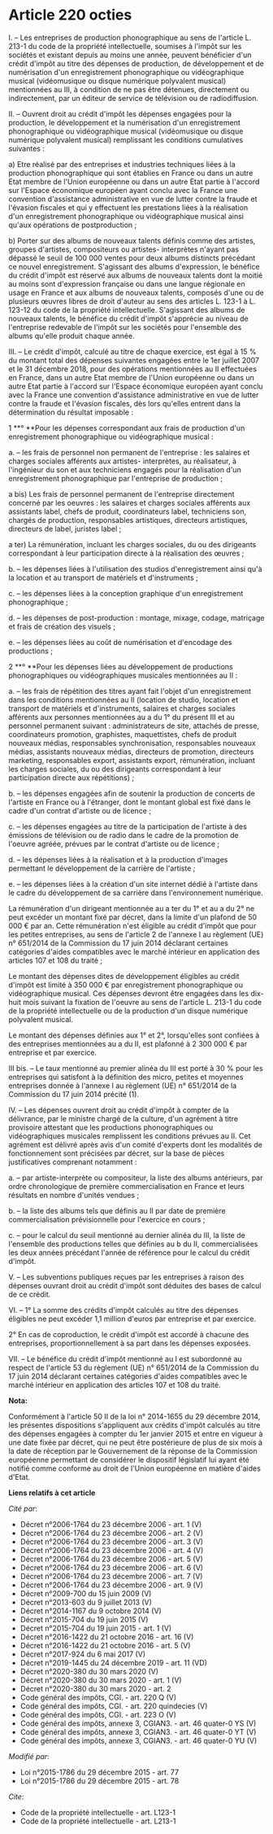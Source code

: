 # Article 220 octies

I. – Les entreprises de production phonographique au sens de l'article L. 213-1 du code de la propriété intellectuelle,
soumises à l'impôt sur les sociétés et existant depuis au moins une année, peuvent bénéficier d'un crédit d'impôt au titre
des dépenses de production, de développement et de numérisation d'un enregistrement phonographique ou vidéographique musical
(vidéomusique ou disque numérique polyvalent musical) mentionnées au III, à condition de ne pas être détenues, directement ou
indirectement, par un éditeur de service de télévision ou de radiodiffusion.

II. – Ouvrent droit au crédit d'impôt les dépenses engagées pour la production, le développement et la numérisation d'un
enregistrement phonographique ou vidéographique musical (vidéomusique ou disque numérique polyvalent musical) remplissant les
conditions cumulatives suivantes :

a) Etre réalisé par des entreprises et industries techniques liées à la production phonographique qui sont établies en France
ou dans un autre Etat membre de l'Union européenne ou dans un autre Etat partie à l'accord sur l'Espace économique européen
ayant conclu avec la France une convention d'assistance administrative en vue de lutter contre la fraude et l'évasion
fiscales et qui y effectuent les prestations liées à la réalisation d'un enregistrement phonographique ou vidéographique
musical ainsi qu'aux opérations de postproduction ;

b) Porter sur des albums de nouveaux talents définis comme des artistes, groupes d'artistes, compositeurs ou artistes-
interprètes n'ayant pas dépassé le seuil de 100 000 ventes pour deux albums distincts précédant ce nouvel enregistrement.
S'agissant des albums d'expression, le bénéfice du crédit d'impôt est réservé aux albums de nouveaux talents dont la moitié
au moins sont d'expression française ou dans une langue régionale en usage en France et aux albums de nouveaux talents,
composés d'une ou de plusieurs œuvres libres de droit d'auteur au sens des articles L. 123-1 à L. 123-12 du code de la
propriété intellectuelle. S'agissant des albums de nouveaux talents, le bénéfice du crédit d'impôt s'apprécie au niveau de
l'entreprise redevable de l'impôt sur les sociétés pour l'ensemble des albums qu'elle produit chaque année.

III. – Le crédit d'impôt, calculé au titre de chaque exercice, est égal à 15 % du montant total des dépenses suivantes
engagées entre le 1er juillet 2007 et le 31 décembre 2018, pour des opérations mentionnées au II effectuées en France, dans
un autre Etat membre de l'Union européenne ou dans un autre Etat partie à l'accord sur l'Espace économique européen ayant
conclu avec la France une convention d'assistance administrative en vue de lutter contre la fraude et l'évasion fiscales, dès
lors qu'elles entrent dans la détermination du résultat imposable :

1
  **° **Pour les dépenses correspondant aux frais de production d'un enregistrement phonographique ou vidéographique
musical :

a. – les frais de personnel non permanent de l'entreprise : les salaires et charges sociales afférents aux artistes-
interprètes, au réalisateur, à l'ingénieur du son et aux techniciens engagés pour la réalisation d'un enregistrement
phonographique par l'entreprise de production ;

a bis) Les frais de personnel permanent de l'entreprise directement concerné par les oeuvres : les salaires et charges
sociales afférents aux assistants label, chefs de produit, coordinateurs label, techniciens son, chargés de production,
responsables artistiques, directeurs artistiques, directeurs de label, juristes label ;

a ter) La rémunération, incluant les charges sociales, du ou des dirigeants correspondant à leur participation directe à la
réalisation des œuvres ;

b. – les dépenses liées à l'utilisation des studios d'enregistrement ainsi qu'à la location et au transport de matériels et
d'instruments ;

c. – les dépenses liées à la conception graphique d'un enregistrement phonographique ;

d. – les dépenses de post-production : montage, mixage, codage, matriçage et frais de création des visuels ;

e. – les dépenses liées au coût de numérisation et d'encodage des productions ;

2
  **° **Pour les dépenses liées au développement de productions phonographiques ou vidéographiques musicales mentionnées au
II :

a. – les frais de répétition des titres ayant fait l'objet d'un enregistrement dans les conditions mentionnées au II
(location de studio, location et transport de matériels et d'instruments, salaires et charges sociales afférents aux
personnes mentionnées au a du 1° du présent III et au personnel permanent suivant : administrateurs de site, attachés de
presse, coordinateurs promotion, graphistes, maquettistes, chefs de produit nouveaux médias, responsables synchronisation,
responsables nouveaux médias, assistants nouveaux médias, directeurs de promotion, directeurs marketing, responsables export,
assistants export, rémunération, incluant les charges sociales, du ou des dirigeants correspondant à leur participation
directe aux répétitions) ;

b. – les dépenses engagées afin de soutenir la production de concerts de l'artiste en France ou à l'étranger, dont le montant
global est fixé dans le cadre d'un contrat d'artiste ou de licence ;

c. – les dépenses engagées au titre de la participation de l'artiste à des émissions de télévision ou de radio dans le cadre
de la promotion de l'oeuvre agréée, prévues par le contrat d'artiste ou de licence ;

d. – les dépenses liées à la réalisation et à la production d'images permettant le développement de la carrière de
l'artiste ;

e. – les dépenses liées à la création d'un site internet dédié à l'artiste dans le cadre du développement de sa carrière dans
l'environnement numérique.

La rémunération d'un dirigeant mentionnée au a ter du 1° et au a du 2° ne peut excéder un montant fixé par décret, dans la
limite d'un plafond de 50 000 € par an. Cette rémunération n'est éligible au crédit d'impôt que pour les petites entreprises,
au sens de l'article 2 de l'annexe I au règlement (UE) n° 651/2014 de la Commission du 17 juin 2014 déclarant certaines
catégories d'aides compatibles avec le marché intérieur en application des articles 107 et 108 du traité ;

Le montant des dépenses dites de développement éligibles au crédit d'impôt est limité à 350 000 € par enregistrement
phonographique ou vidéographique musical. Ces dépenses devront être engagées dans les dix-huit mois suivant la fixation de
l'oeuvre au sens de l'article L. 213-1 du code de la propriété intellectuelle ou de la production d'un disque numérique
polyvalent musical.

Le montant des dépenses définies aux 1° et 2°, lorsqu'elles sont confiées à des entreprises mentionnées au a du II, est
plafonné à 2 300 000 € par entreprise et par exercice.

III bis. – Le taux mentionné au premier alinéa du III est porté à 30 % pour les entreprises qui satisfont à la définition des
micro, petites et moyennes entreprises donnée à l'annexe I au règlement (UE) n° 651/2014 de la Commission du 17 juin 2014
précité (1).

IV. – Les dépenses ouvrent droit au crédit d'impôt à compter de la délivrance, par le ministre chargé de la culture, d'un
agrément à titre provisoire attestant que les productions phonographiques ou vidéographiques musicales remplissent les
conditions prévues au II. Cet agrément est délivré après avis d'un comité d'experts dont les modalités de fonctionnement sont
précisées par décret, sur la base de pièces justificatives comprenant notamment :

a. – par artiste-interprète ou compositeur, la liste des albums antérieurs, par ordre chronologique de première
commercialisation en France et leurs résultats en nombre d'unités vendues ;

b. – la liste des albums tels que définis au II par date de première commercialisation prévisionnelle pour l'exercice en
cours ;

c. – pour le calcul du seuil mentionné au dernier alinéa du III, la liste de l'ensemble des productions telles que définies
au b du II, commercialisées les deux années précédant l'année de référence pour le calcul du crédit d'impôt.

V. – Les subventions publiques reçues par les entreprises à raison des dépenses ouvrant droit au crédit d'impôt sont déduites
des bases de calcul de ce crédit.

VI. – 1° La somme des crédits d'impôt calculés au titre des dépenses éligibles ne peut excéder 1,1 million d'euros par
entreprise et par exercice.

2° En cas de coproduction, le crédit d'impôt est accordé à chacune des entreprises, proportionnellement à sa part dans les
dépenses exposées.

VII. – Le bénéfice du crédit d'impôt mentionné au I est subordonné au respect de l'article 53 du règlement (UE) n° 651/2014
de la Commission du 17 juin 2014 déclarant certaines catégories d'aides compatibles avec le marché intérieur en application
des articles 107 et 108 du traité.

**Nota:**

Conformément à l'article 50 II de la loi n° 2014-1655 du 29 décembre 2014, les présentes dispositions s'appliquent aux
crédits d'impôt calculés au titre des dépenses engagées à compter du 1er janvier 2015 et entre en vigueur à une date fixée
par décret, qui ne peut être postérieure de plus de six mois à la date de réception par le Gouvernement de la réponse de la
Commission européenne permettant de considérer le dispositif législatif lui ayant été notifié comme conforme au droit de
l'Union européenne en matière d'aides d'Etat.

**Liens relatifs à cet article**

_Cité par_:

  - Décret n°2006-1764 du 23 décembre 2006 - art. 1 (V)
  - Décret n°2006-1764 du 23 décembre 2006 - art. 2 (V)
  - Décret n°2006-1764 du 23 décembre 2006 - art. 3 (V)
  - Décret n°2006-1764 du 23 décembre 2006 - art. 4 (V)
  - Décret n°2006-1764 du 23 décembre 2006 - art. 5 (V)
  - Décret n°2006-1764 du 23 décembre 2006 - art. 6 (V)
  - Décret n°2006-1764 du 23 décembre 2006 - art. 7 (V)
  - Décret n°2006-1764 du 23 décembre 2006 - art. 9 (V)
  - Décret n°2009-700 du 15 juin 2009 (V)
  - Décret n°2013-603 du 9 juillet 2013 (V)
  - Décret n°2014-1167 du 9 octobre 2014 (V)
  - Décret n°2015-704 du 19 juin 2015 (V)
  - Décret n°2015-704 du 19 juin 2015 - art. 1 (V)
  - Décret n°2016-1422 du 21 octobre 2016 - art. 16 (V)
  - Décret n°2016-1422 du 21 octobre 2016 - art. 5 (V)
  - Décret n°2017-924 du 6 mai 2017 (V)
  - Décret n°2019-1445 du 24 décembre 2019 - art. 11 (VD)
  - Décret n°2020-380 du 30 mars 2020 (V)
  - Décret n°2020-380 du 30 mars 2020 - art. 1 (V)
  - Décret n°2020-380 du 30 mars 2020 - art. 2
  - Code général des impôts, CGI. - art. 220 Q (V)
  - Code général des impôts, CGI. - art. 220 quindecies (V)
  - Code général des impôts, CGI. - art. 223 O (V)
  - Code général des impôts, annexe 3, CGIAN3. - art. 46 quater-0 YS (V)
  - Code général des impôts, annexe 3, CGIAN3. - art. 46 quater-0 YT (V)
  - Code général des impôts, annexe 3, CGIAN3. - art. 46 quater-0 YU (V)

_Modifié par_:

  - Loi n°2015-1786 du 29 décembre 2015 - art. 77
  - Loi n°2015-1786 du 29 décembre 2015 - art. 78

_Cite_:

  - Code de la propriété intellectuelle - art. L123-1
  - Code de la propriété intellectuelle - art. L213-1
